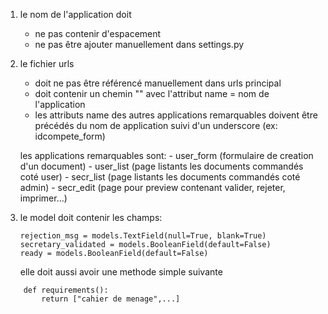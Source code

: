 1) le nom de l'application doit
	- ne pas contenir d'espacement
	- ne pas être ajouter manuellement dans settings.py

2) le fichier urls
	- doit ne pas être référencé manuellement dans urls principal
	- doit contenir un chemin "" avec l'attribut name = nom de l'application
	- les attributs name des autres applications remarquables doivent être précédés
	du nom de application suivi d'un underscore (ex: idcompete_form)
	
	les applications remarquables sont:
		- user_form (formulaire de creation d'un document)
		- user_list (page listants les documents commandés coté user)
		- secr_list (page listants les documents commandés coté admin)
		- secr_edit (page pour preview contenant valider, rejeter, imprimer...)

3) le model doit contenir les champs:
	```
	rejection_msg = models.TextField(null=True, blank=True)
	secretary_validated = models.BooleanField(default=False)
	ready = models.BooleanField(default=False)
	```
	
	elle doit aussi avoir une methode simple suivante
```
	def requirements():
		return ["cahier de menage",...]
```

